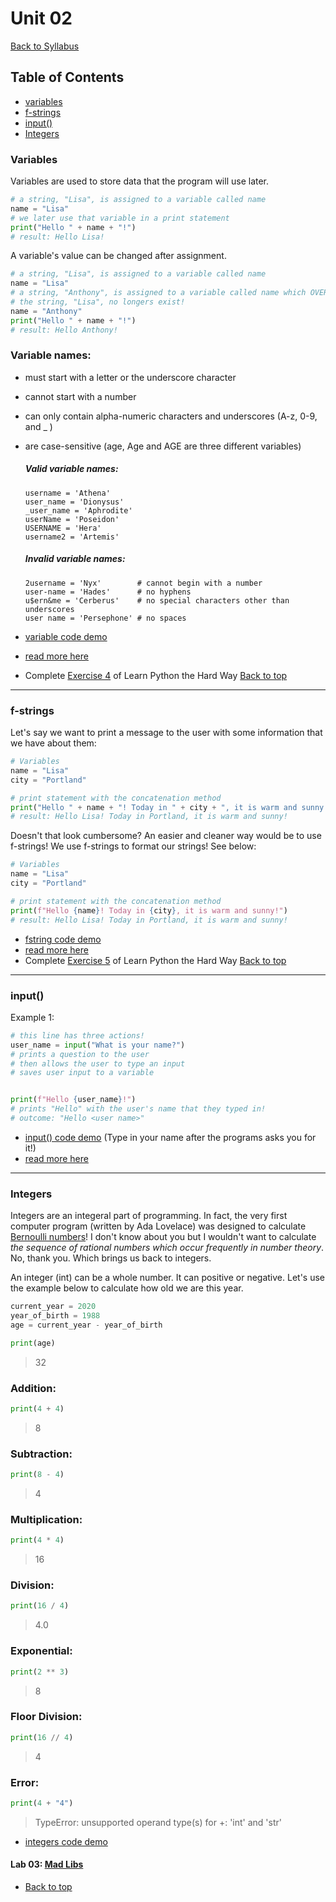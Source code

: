 # <a id="top"></a>Unit 02

[Back to Syllabus](../README.md)

## Table of Contents

- [variables](#variables)
- [f-strings](#fstring)
- [input()](#input)
- [Integers](#integers)

### <a id="variables"></a>Variables

Variables are used to store data that the program will use later.

```python
# a string, "Lisa", is assigned to a variable called name
name = "Lisa"
# we later use that variable in a print statement
print("Hello " + name + "!")
# result: Hello Lisa!
```

A variable's value can be changed after assignment.

```python
# a string, "Lisa", is assigned to a variable called name
name = "Lisa"
# a string, "Anthony", is assigned to a variable called name which OVERWRITES the previous data
# the string, "Lisa", no longers exist!
name = "Anthony"
print("Hello " + name + "!")
# result: Hello Anthony!
```

### Variable names:
    
- must start with a letter or the underscore character
- cannot start with a number
- can only contain alpha-numeric characters and underscores (A-z, 0-9, and _ )
- are case-sensitive (age, Age and AGE are three different variables)

  ##### Valid variable names:

      username = 'Athena'
      user_name = 'Dionysus'
      _user_name = 'Aphrodite'
      userName = 'Poseidon'
      USERNAME = 'Hera'
      username2 = 'Artemis'
      
  ##### Invalid variable names:

      2username = 'Nyx'        # cannot begin with a number
      user-name = 'Hades'      # no hyphens
      u$ern&me = 'Cerberus'    # no special characters other than underscores
      user name = 'Persephone' # no spaces


- [variable code demo](https://repl.it/@pdxadmin/variables)
- [read more here](https://www.w3schools.com/python/python_variables.asp)
- Complete [Exercise 4](https://learnpythonthehardway.org/python3/ex4.html) of Learn Python the Hard Way
  [Back to top](#top)
---
### <a id="fstring">f-strings</a>

Let's say we want to print a message to the user with some information that we have about them:

```python
# Variables
name = "Lisa"
city = "Portland"

# print statement with the concatenation method
print("Hello " + name + "! Today in " + city + ", it is warm and sunny!")
# result: Hello Lisa! Today in Portland, it is warm and sunny!
```

Doesn't that look cumbersome? An easier and cleaner way would be to use f-strings! We use f-strings to format our strings! See below:

```python
# Variables
name = "Lisa"
city = "Portland"

# print statement with the concatenation method
print(f"Hello {name}! Today in {city}, it is warm and sunny!")
# result: Hello Lisa! Today in Portland, it is warm and sunny!
```

- [fstring code demo](https://repl.it/@pdxadmin/fstrings)
- [read more here](https://www.w3schools.com/python/ref_func_print.asp)
- Complete [Exercise 5](https://learnpythonthehardway.org/python3/ex5.html) of Learn Python the Hard Way
  [Back to top](#top)

---
### <a id="input"></a>input()

Example 1:

```python
# this line has three actions!
user_name = input("What is your name?")
# prints a question to the user
# then allows the user to type an input
# saves user input to a variable


print(f"Hello {user_name}!")
# prints "Hello" with the user's name that they typed in!
# outcome: "Hello <user name>"
```

- [input() code demo](https://repl.it/@pdxadmin/input) (Type in your name after the programs asks you for it!)
- [read more here](https://www.w3schools.com/python/ref_func_input.asp)

---
### <a id="integers"></a>Integers

Integers are an integeral part of programming. In fact, the very first computer program (written by Ada Lovelace) was designed to calculate [Bernoulli numbers](https://en.wikipedia.org/wiki/Bernoulli_number)! I don't know about you but I wouldn't want to calculate _the sequence of rational numbers which occur frequently in number theory_. No, thank you. Which brings us back to integers.

An integer (int) can be a whole number. It can positive or negative. Let's use the example below to calculate how old we are this year.

```python
current_year = 2020
year_of_birth = 1988
age = current_year - year_of_birth

print(age)
```

> 32

### Addition:

```python
print(4 + 4)
```

> 8

### Subtraction:

```python
print(8 - 4)
```

> 4

### Multiplication:

```python
print(4 * 4)
```

> 16

### Division:

```python
print(16 / 4)
```

> 4.0

### Exponential:

```python
print(2 ** 3)
```

> 8

### Floor Division:

```python
print(16 // 4)
```

> 4

### Error:

```python
print(4 + "4")
```

> TypeError: unsupported operand type(s) for +: 'int' and 'str'

- [integers code demo](https://repl.it/@pdxadmin/integers)

#### Lab 03: [Mad Libs](https://github.com/PdxCodeGuild/Programming101/blob/master/labs/madlibs.md)

- [Back to top](#top)
